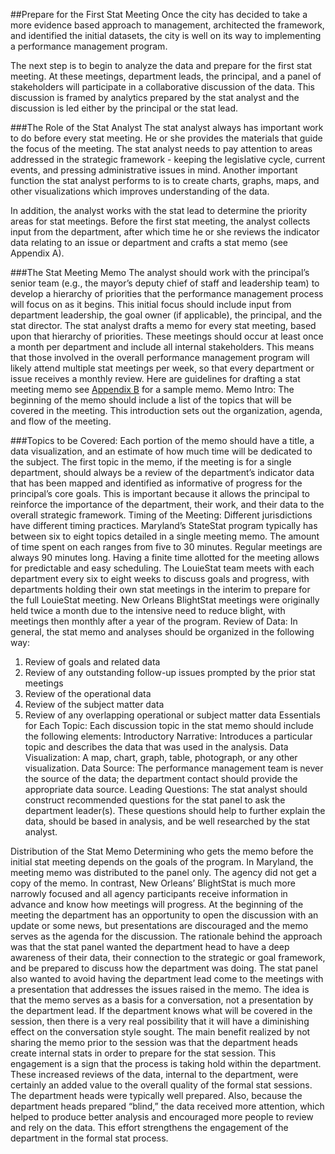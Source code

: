 ##Prepare for the First Stat Meeting
Once the city has decided to take a more evidence based approach to management, architected the framework, and identified the initial datasets, the city is well on its way to implementing a performance management program.

The next step is to begin to analyze the data and prepare for the first stat meeting. At these meetings, department leads, the principal, and a panel of stakeholders will participate in a collaborative discussion of the data. This discussion is framed by analytics prepared by the stat analyst and the discussion is led either by the principal or the stat lead.

###The Role of the Stat Analyst
The stat analyst always has important work to do before every stat meeting. He or she provides the materials that guide the focus of the meeting. The stat analyst needs to pay attention to areas addressed in the strategic framework - keeping the legislative cycle, current events, and pressing administrative issues in mind.
Another important function the stat analyst performs to is to create charts, graphs, maps, and other visualizations which improves understanding of the data.

In addition, the analyst works with the stat lead to determine the priority areas for stat meetings. Before the first stat meeting, the analyst collects input from the department, after which time he or she reviews the indicator data relating to an issue or department and crafts a stat memo (see Appendix A).


###The Stat Meeting Memo
The analyst should work with the principal’s senior team (e.g., the mayor’s deputy chief of staff and leadership team) to develop a hierarchy of priorities that the performance management process will focus on as it begins. This initial focus should include input from department leadership, the goal owner (if applicable), the principal, and the stat director. The stat analyst drafts a memo for every stat meeting, based upon that hierarchy of priorities. These meetings should occur at least once a month per department and include all internal stakeholders. This means that those involved in the overall performance management program will likely attend multiple stat meetings per week, so that every department or issue receives a monthly review.
Here are guidelines for drafting a stat meeting memo see [Appendix B](appendix-b.md) for a sample memo.
Memo Intro: The beginning of the memo should include a list of the topics that will be covered in the meeting. This introduction sets out the organization, agenda, and flow of the meeting.

###Topics to be Covered: Each portion of the memo should have a title, a data visualization, and an estimate of how much time will be dedicated to the subject. The first topic in the memo, if the meeting is for a single department, should always be a review of the department’s indicator data that has been mapped and identified as informative of progress for the principal’s core goals. This is important because it allows the principal to reinforce the importance of the department, their work, and their data to the overall strategic framework.
Timing of the Meeting: Different jurisdictions have different timing practices. 
Maryland’s StateStat program typically has between six to eight topics detailed in a single meeting memo. The amount of time spent on each ranges from five to 30 minutes. Regular meetings are always 90 minutes long. Having a finite time allotted for the meeting allows for predictable and easy scheduling.
The LouieStat team meets with each department every six to eight weeks to discuss goals and progress, with departments holding their own stat meetings in the interim to prepare for the full LouieStat meeting.
New Orleans BlightStat meetings were originally held twice a month due to the intensive need to reduce blight, with meetings then monthly after a year of the program.
Review of Data: In general, the stat memo and analyses should be organized in the following way:
1. Review of goals and related data
2. Review of any outstanding follow-up issues prompted by the prior stat meetings
3. Review of the operational data
4. Review of the subject matter data
5. Review of any overlapping operational or subject matter data
Essentials for Each Topic: Each discussion topic in the stat memo should include the following elements:
Introductory Narrative: Introduces a particular topic and describes the data that was used in the analysis.
Data Visualization: A map, chart, graph, table, photograph, or any other visualization.
Data Source: The performance management team is never the source of the data; the department contact should provide the appropriate data source.
Leading Questions: The stat analyst should construct recommended questions for the stat panel to ask the department leader(s). These questions should help to further explain the data, should be based in analysis, and be well researched by the stat analyst.

Distribution of the Stat Memo
Determining who gets the memo before the initial stat meeting depends on the goals of the program. In Maryland, the meeting memo was distributed to the panel only. The agency did not get a copy of the memo. In contrast, New Orleans’ BlightStat is much more narrowly focused and all agency participants receive information in advance and know how meetings will progress. 
At the beginning of the meeting the department has an opportunity to open the discussion with an update or some news, but presentations are discouraged and the memo serves as the agenda for the discussion. The rationale behind the approach was that the stat panel wanted the department head to have a deep awareness of their data, their connection to the strategic or goal framework, and be prepared to discuss how the department was doing.
The stat panel also wanted to avoid having the department lead come to the meetings with a presentation that addresses the issues raised in the memo. The idea is that the memo serves as a basis for a conversation, not a presentation by the department lead. If the department knows what will be covered in the session, then there is a very real possibility that it will have a diminishing effect on the conversation style sought.
The main benefit realized by not sharing the memo prior to the session was that the department heads create internal stats in order to prepare for the stat session. This engagement is a sign that the process is taking hold within the department. These increased reviews of the data, internal to the department, were certainly an added value to the overall quality of the formal stat sessions. The department heads were typically well prepared.
Also, because the department heads prepared “blind,” the data received more attention, which helped to produce better analysis and encouraged more people to review and rely on the data. This effort strengthens the engagement of the department in the formal stat process.
